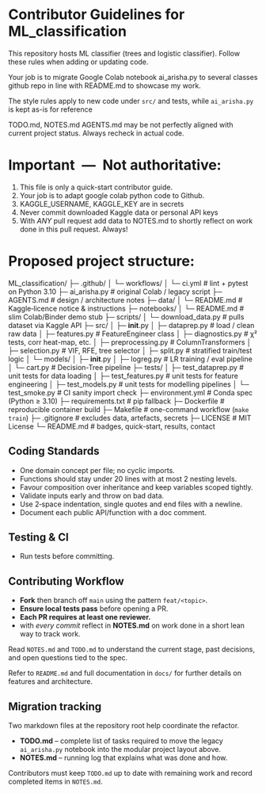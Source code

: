 # Contributor Guidelines for ML_classification

This repository hosts ML classifier (trees and logistic classifier).  Follow these rules when adding or updating code.

Your job is to migrate Google Colab notebook ai_arisha.py to several classes github repo in line with README.md to showcase my work.

The style rules apply to new code under `src/` and tests, while `ai_arisha.py` is kept as-is for reference

TODO.md, NOTES.md AGENTS.md may be not perfectly aligned with current project status. Always recheck in actual code.

# Important — Not authoritative:
1. This file is only a quick-start contributor guide.
2. Your job is to adapt google colab python code to Github.
3. KAGGLE_USERNAME, KAGGLE_KEY are in secrets
4. Never commit downloaded Kaggle data or personal API keys
5. With *ANY* pull request add data to NOTES.md to shortly reflect on work done in this pull request. Always! 

# Proposed project structure:
ML_classification/
├─ .github/
│   └─ workflows/
│       └─ ci.yml                   # lint + pytest on Python 3.10
├─ ai_arisha.py                     # original Colab / legacy script
├─ AGENTS.md                        # design / architecture notes
├─ data/
│   └─ README.md                    # Kaggle‐licence notice & instructions
├─ notebooks/
│   └─ README.md                    # slim Colab/Binder demo stub
├─ scripts/
│   └─ download_data.py             # pulls dataset via Kaggle API
├─ src/
│   ├─ __init__.py
│   ├─ dataprep.py                  # load / clean raw data
│   ├─ features.py                  # FeatureEngineer class
│   ├─ diagnostics.py               # χ² tests, corr heat-map, etc.
│   ├─ preprocessing.py             # ColumnTransformers
│   ├─ selection.py                 # VIF, RFE, tree selector
│   ├─ split.py                     # stratified train/test logic
│   └─ models/
│       ├─ __init__.py
│       ├─ logreg.py                # LR training / eval pipeline
│       └─ cart.py                  # Decision-Tree pipeline
├─ tests/
│   ├─ test_dataprep.py             # unit tests for data loading
│   ├─ test_features.py             # unit tests for feature engineering
│   ├─ test_models.py               # unit tests for modelling pipelines
│   └─ test_smoke.py                # CI sanity import check
├─ environment.yml                  # Conda spec (Python ≥ 3.10)
├─ requirements.txt                 # pip fallback
├─ Dockerfile                       # reproducible container build
├─ Makefile                         # one-command workflow (`make train`)
├─ .gitignore                       # excludes data, artefacts, secrets
├─ LICENSE                          # MIT License
└─ README.md                        # badges, quick-start, results, contact



## Coding Standards
- One domain concept per file; no cyclic imports.
- Functions should stay under 20 lines with at most 2 nesting levels.
- Favour composition over inheritance and keep variables scoped tightly.
- Validate inputs early and throw on bad data.
- Use 2‑space indentation, single quotes and end files with a newline.
- Document each public API/function with a doc comment.


## Testing & CI
- Run tests before committing.

## Contributing Workflow
- **Fork** then branch off `main` using the pattern `feat/<topic>`.
- **Ensure local tests pass** before opening a PR.
- **Each PR requires at least one reviewer.**
- with *every commit* reflect in **NOTES.md** on work done in a short lean way to track work.

Read `NOTES.md` and `TODO.md` to understand the current stage, past decisions, and open questions tied to the spec.

Refer to `README.md` and full documentation in `docs/` for further details on features and architecture.

## Migration tracking

Two markdown files at the repository root help coordinate the refactor.

- **TODO.md** – complete list of tasks required to move the legacy `ai_arisha.py` notebook into the modular project layout above.
- **NOTES.md** – running log that explains what was done and how.

Contributors must keep `TODO.md` up to date with remaining work and record completed items in `NOTES.md`.
